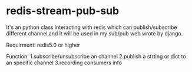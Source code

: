 # redis-stream-pub-sub
It's an python class interacting with redis which can publish/subscribe different channel,and it will be used in my sub/pub web wrote by django.

Requirment:
redis5.0 or higher

Function:
1.subscribe/unsubscribe an channel
2.publish a strting or dict to an specific channel
3.recording consumers info
